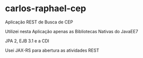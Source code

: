 # carlos-raphael-cep

Aplicação REST de Busca de CEP

Utilizei nesta Aplicação apenas as Bibliotecas Nativas do JavaEE7

JPA 2, EJB 3.1 e a CDI 

Usei JAX-RS para abertura as atividades REST

